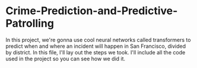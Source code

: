 # Crime-Prediction-and-Predictive-Patrolling
In this project, we're gonna use cool neural networks called transformers to predict when and where an incident will happen in San Francisco, divided by district.
In this file, I'll lay out the steps we took. I'll include all the code used in the project so you can see how we did it.
